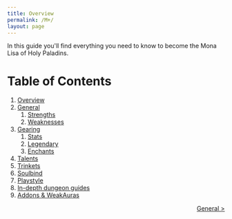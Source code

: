 ```yaml
---
title: Overview
permalink: /M+/
layout: page
---
```


In this guide you'll find everything you need to know to become the Mona Lisa of Holy Paladins.

# Table of Contents

1. [Overview](/M+/)
2. [General](/M+/general)
   1. [Strengths](/M+/general/#strengths)
   2. [Weaknesses](/M+/general/#weaknesses)
3. [Gearing](/M+/gearing)
   1. [Stats](/M+/general/#strengths)
   2. [Legendary](/M+/general/#best-legendarys)
   3. [Enchants](/M+/general/#enchant-and-gems)
4. [Talents](/M+/talents)
5. [Trinkets](/M+/trinkets)
6. [Soulbind](/M+/soulbind)
7. [Playstyle](/M+/playstyle)
8. [In-depth dungeon guides](/M+/cd)
9. [Addons & WeakAuras](/M+/wa)
<div style="text-align:right;">
<a href="/M+/general"> General ></a>
</div>
